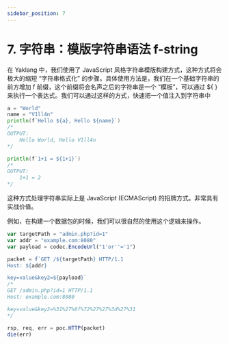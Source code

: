 ```yaml
---
sidebar_position: 7
---
```


# 7. 字符串：模版字符串语法 f-string

在 Yaklang 中，我们使用了 JavaScript 风格字符串模版构建方式，这种方式将会极大的缩短 “字符串格式化” 的步骤。具体使用方法是，我们在一个基础字符串的前方增加 f 前缀，这个前缀将会名声之后的字符串是一个 “模板”，可以通过 ${  } 来执行一个表达式。我们可以通过这样的方式，快速把一个值注入到字符串中

```go    
a = "World"
name = "V1ll4n"
println(f`Hello ${a}, Hello ${name}`)
/*    
OUTPUT: 
    Hello World, Hello V1ll4n
*/

println(f`1+1 = ${1+1}`)
/* 
OUTPUT:
    1+1 = 2 
*/
```

这种方式处理字符串实际上是 JavaScript (ECMAScript) 的招牌方式。非常具有实战价值。

例如，在构建一个数据包的时候，我们可以很自然的使用这个逻辑来操作。

```javascript
var targetPath = "admin.php?id=1"
var addr = "example.com:8080"
var payload = codec.EncodeUrl("1'or''='1")

packet = f`GET /${targetPath} HTTP/1.1
Host: ${addr}

key=value&key2=${payload}`
/*
GET /admin.php?id=1 HTTP/1.1
Host: example.com:8080

key=value&key2=%31%27%6f%72%27%27%3d%27%31
*/

rsp, req, err = poc.HTTP(packet)
die(err)
```